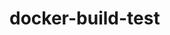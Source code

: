 # docker-build-test
<!-- Just adding another harmless comment -->
<!-- Just adding another harmless comment -->
<!-- Just adding another harmless comment -->

